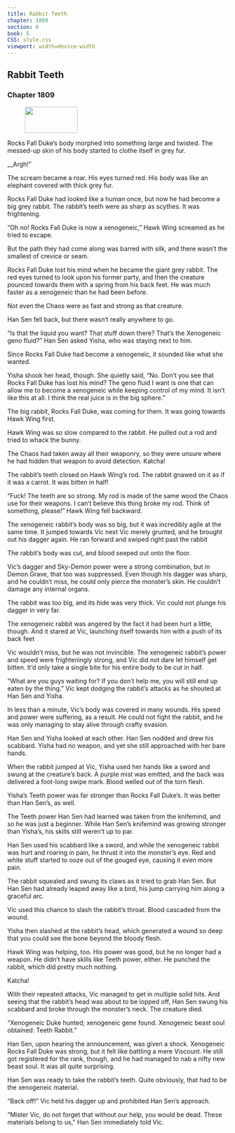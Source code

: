 ```yaml
---
title: Rabbit Teeth
chapter: 1809
section: 6
book: 5
CSS: style.css
viewport: width=device-width
---
```


## Rabbit Teeth

### Chapter 1809

<figure>
	<img src="../Images/gem.gif" alt="" id="gem" width="120" height="60" />
</figure>

Rocks Fall Duke’s body morphed into something large and twisted. The messed-up skin of his body started to clothe itself in grey fur.

__Argh!”

The scream became a roar. His eyes turned red. His body was like an elephant covered with thick grey fur.

Rocks Fall Duke had looked like a human once, but now he had become a big grey rabbit. The rabbit’s teeth were as sharp as scythes. It was frightening.

“Oh no! Rocks Fall Duke is now a xenogeneic,” Hawk Wing screamed as he tried to escape.

But the path they had come along was barred with silk, and there wasn’t the smallest of crevice or seam.

Rocks Fall Duke lost his mind when he became the giant grey rabbit. The red eyes turned to look upon his former party, and then the creature pounced towards them with a spring from his back feet. He was much faster as a xenogeneic than he had been before.

Not even the Chaos were as fast and strong as that creature.

Han Sen fell back, but there wasn’t really anywhere to go.

“Is that the liquid you want? That stuff down there? That’s the Xenogeneic geno fluid?” Han Sen asked Yisha, who was staying next to him.

Since Rocks Fall Duke had become a xenogeneic, it sounded like what she wanted.

Yisha shook her head, though. She quietly said, “No. Don’t you see that Rocks Fall Duke has lost his mind? The geno fluid I want is one that can allow me to become a xenogeneic while keeping control of my mind. It isn’t like this at all. I think the real juice is in the big sphere.”

The big rabbit, Rocks Fall Duke, was coming for them. It was going towards Hawk Wing first.

Hawk Wing was so slow compared to the rabbit. He pulled out a rod and tried to whack the bunny.

The Chaos had taken away all their weaponry, so they were unsure where he had hidden that weapon to avoid detection. Katcha!

The rabbit’s teeth closed on Hawk Wing’s rod. The rabbit gnawed on it as if it was a carrot. It was bitten in half!

“Fuck! The teeth are so strong. My rod is made of the same wood the Chaos use for their weapons. I can’t believe this thing broke my rod. Think of something, please!” Hawk Wing fell backward.

The xenogeneic rabbit’s body was so big, but it was incredibly agile at the same time. It jumped towards Vic next Vic merely grunted, and he brought out his dagger again. He ran forward and swiped right past the rabbit

The rabbit’s body was cut, and blood seeped out onto the floor.

Vic’s dagger and Sky-Demon power were a strong combination, but in Demon Grave, that too was suppressed. Even though his dagger was sharp, and he couldn’t miss, he could only pierce the monster’s skin. He couldn’t damage any internal organs.

The rabbit was too big, and its hide was very thick. Vic could not plunge his dagger in very far.

The xenogeneic rabbit was angered by the fact it had been hurt a little, though. And it stared at Vic, launching itself towards him with a push of its back feet

Vic wouldn’t miss, but he was not invincible. The xenogeneic rabbit’s power and speed were frighteningly strong, and Vic did not dare let himself get bitten. It’d only take a single bite for his entire body to be cut in half.

“What are you guys waiting for? If you don’t help me, you will still end up eaten by the thing.” Vic kept dodging the rabbit’s attacks as he shouted at Han Sen and Yisha.

In less than a minute, Vic’s body was covered in many wounds. His speed and power were suffering, as a result. He could not fight the rabbit, and he was only managing to stay alive through crafty evasion.

Han Sen and Yisha looked at each other. Han Sen nodded and drew his scabbard. Yisha had no weapon, and yet she still approached with her bare hands.

When the rabbit jumped at Vic, Yisha used her hands like a sword and swung at the creature’s back. A purple mist was emitted, and the back was delivered a foot-long swipe mark. Blood welled out of the torn flesh.

Yisha’s Teeth power was far stronger than Rocks Fall Duke’s. It was better than Han Sen’s, as well.

The Teeth power Han Sen had learned was taken from the knifemind, and so he was just a beginner. While Han Sen’s knifemind was growing stronger than Yisha’s, his skills still weren’t up to par.

Han Sen used his scabbard like a sword, and while the xenogeneic rabbit was hurt and roaring in pain, he thrust it into the monster’s eye. Red and white stuff started to ooze out of the gouged eye, causing it even more pain.

The rabbit squealed and swung its claws as it tried to grab Han Sen. But Han Sen had already leaped away like a bird, his jump carrying him along a graceful arc.

Vic used this chance to slash the rabbit’s throat. Blood cascaded from the wound.

Yisha then slashed at the rabbit’s head, which generated a wound so deep that you could see the bone beyond the bloody flesh.

Hawk Wing was helping, too. His power was good, but he no longer had a weapon. He didn’t have skills like Teeth power, either. He punched the rabbit, which did pretty much nothing.

Katcha!

With their repeated attacks, Vic managed to get in multiple solid hits. And seeing that the rabbit’s head was about to be lopped off, Han Sen swung his scabbard and broke through the monster’s neck. The creature died.

“Xenogeneic Duke hunted; xenogeneic gene found. Xenogeneic beast soul obtained: Teeth Rabbit.”

Han Sen, upon hearing the announcement, was given a shock. Xenogeneic Rocks Fall Duke was strong, but it felt like battling a mere Viscount. He still got registered for the rank, though, and he had managed to nab a nifty new beast soul. It was all quite surprising.

Han Sen was ready to take the rabbit’s teeth. Quite obviously, that had to be the xenogeneic material.

“Back off!” Vic held his dagger up and prohibited Han Sen’s approach.

“Mister Vic, do not forget that without our help, you would be dead. These materials belong to us,” Han Sen immediately told Vic.